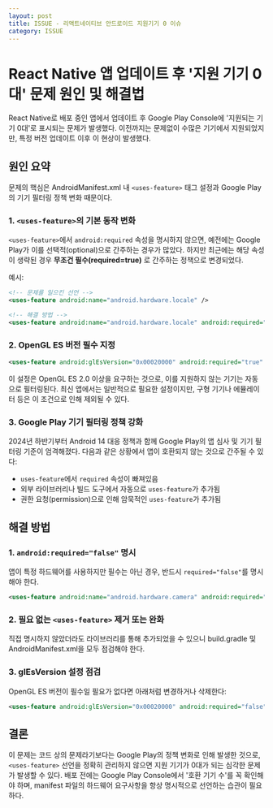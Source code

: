 ```yaml
---
layout: post
title: ISSUE - 리액트네이티브 안드로이드 지원기기 0 이슈
category: ISSUE
---
```


# React Native 앱 업데이트 후 '지원 기기 0대' 문제 원인 및 해결법

React Native로 배포 중인 앱에서 업데이트 후 Google Play Console에 '지원되는 기기 0대'로 표시되는 문제가 발생했다. 이전까지는 문제없이 수많은 기기에서 지원되었지만, 특정 버전 업데이트 이후 이 현상이 발생했다.

## 원인 요약

문제의 핵심은 AndroidManifest.xml 내 `<uses-feature>` 태그 설정과 Google Play의 기기 필터링 정책 변화 때문이다.

### 1. `<uses-feature>`의 기본 동작 변화

`<uses-feature>`에서 `android:required` 속성을 명시하지 않으면, 예전에는 Google Play가 이를 선택적(optional)으로 간주하는 경우가 많았다. 하지만 최근에는 해당 속성이 생략된 경우 **무조건 필수(required=true)** 로 간주하는 정책으로 변경되었다.

예시:

```xml
<!-- 문제를 일으킨 선언 -->
<uses-feature android:name="android.hardware.locale" />

<!-- 해결 방법 -->
<uses-feature android:name="android.hardware.locale" android:required="false" />
```

### 2. OpenGL ES 버전 필수 지정

```xml
<uses-feature android:glEsVersion="0x00020000" android:required="true" />
```

이 설정은 OpenGL ES 2.0 이상을 요구하는 것으로, 이를 지원하지 않는 기기는 자동으로 필터링된다. 최신 앱에서는 일반적으로 필요한 설정이지만, 구형 기기나 에뮬레이터 등은 이 조건으로 인해 제외될 수 있다.

### 3. Google Play 기기 필터링 정책 강화

2024년 하반기부터 Android 14 대응 정책과 함께 Google Play의 앱 심사 및 기기 필터링 기준이 엄격해졌다. 다음과 같은 상황에서 앱이 호환되지 않는 것으로 간주될 수 있다:

* `uses-feature`에서 `required` 속성이 빠져있음
* 외부 라이브러리나 빌드 도구에서 자동으로 `uses-feature`가 추가됨
* 권한 요청(permission)으로 인해 암묵적인 `uses-feature`가 추가됨

## 해결 방법

### 1. `android:required="false"` 명시

앱이 특정 하드웨어를 사용하지만 필수는 아닌 경우, 반드시 `required="false"`를 명시해야 한다.

```xml
<uses-feature android:name="android.hardware.camera" android:required="false" />
```

### 2. 필요 없는 `<uses-feature>` 제거 또는 완화

직접 명시하지 않았더라도 라이브러리를 통해 추가되었을 수 있으니 build.gradle 및 AndroidManifest.xml을 모두 점검해야 한다.

### 3. glEsVersion 설정 점검

OpenGL ES 버전이 필수일 필요가 없다면 아래처럼 변경하거나 삭제한다:

```xml
<uses-feature android:glEsVersion="0x00020000" android:required="false" />
```

## 결론

이 문제는 코드 상의 문제라기보다는 Google Play의 정책 변화로 인해 발생한 것으로, `<uses-feature>` 선언을 정확히 관리하지 않으면 지원 기기가 0대가 되는 심각한 문제가 발생할 수 있다. 배포 전에는 Google Play Console에서 '호환 기기 수'를 꼭 확인해야 하며, manifest 파일의 하드웨어 요구사항을 항상 명시적으로 선언하는 습관이 필요하다.

